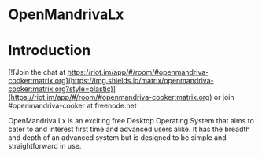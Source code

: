 # OpenMandrivaLx

# Introduction

[![Join the chat at https://riot.im/app/#/room/#openmandriva-cooker:matrix.org](https://img.shields.io/matrix/openmandriva-cooker:matrix.org?style=plastic)](https://riot.im/app/#/room/#openmandriva-cooker:matrix.org) or join #openmandriva-cooker at freenode.net

OpenMandriva Lx is an exciting free Desktop Operating System that aims to cater
to and interest first time and advanced users alike. It has the breadth and 
depth of an advanced system but is designed to be simple and straightforward in use.
